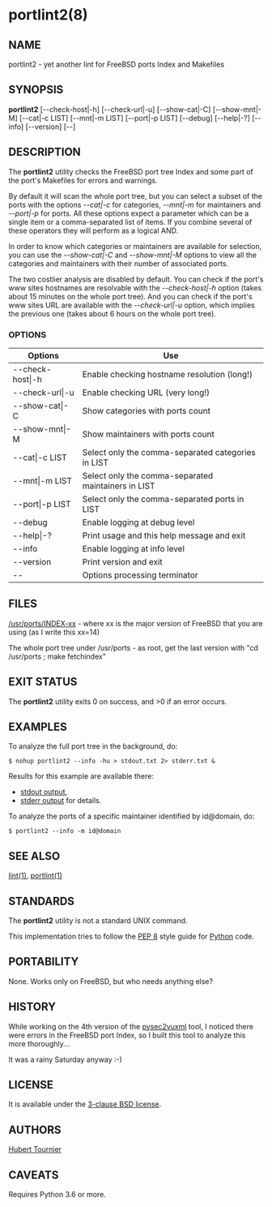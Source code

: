 # portlint2(8)

## NAME
portlint2 - yet another lint for FreeBSD ports Index and Makefiles

## SYNOPSIS
**portlint2**
\[--check-host|-h\]
\[--check-url|-u\]
\[--show-cat|-C\]
\[--show-mnt|-M\]
\[--cat|-c LIST\]
\[--mnt|-m LIST\]
\[--port|-p LIST\]
\[--debug\]
\[--help|-?\]
\[--info\]
\[--version\]
\[--\]

## DESCRIPTION
The **portlint2** utility checks the FreeBSD port tree Index
and some part of the port's Makefiles for errors and warnings.

By default it will scan the whole port tree, but you can select
a subset of the ports with the options *--cat|-c* for categories,
*--mnt|-m* for maintainers and *--port|-p* for ports.
All these options expect a parameter which can be a single item
or a comma-separated list of items.
If you combine several of these operators they will perform as
a logical AND.

In order to know which categories or maintainers are available
for selection, you can use the *--show-cat|-C* and *--show-mnt|-M*
options to view all the categories and maintainers with their
number of associated ports.

The two costlier analysis are disabled by default.
You can check if the port's www sites hostnames are resolvable
with the *--check-host|-h* option (takes about 15 minutes on the
whole port tree).
And you can check if the port's www sites URL are available
with the *--check-url|-u* option, which implies the previous one
(takes about 6 hours on the whole port tree).

### OPTIONS
Options | Use
------- | ---
--check-host\|-h|Enable checking hostname resolution (long!)
--check-url\|-u|Enable checking URL (very long!)
--show-cat\|-C|Show categories with ports count
--show-mnt\|-M|Show maintainers with ports count
--cat\|-c LIST|Select only the comma-separated categories in LIST
--mnt\|-m LIST|Select only the comma-separated maintainers in LIST
--port\|-p LIST|Select only the comma-separated ports in LIST
--debug|Enable logging at debug level
--help\|-?|Print usage and this help message and exit
--info|Enable logging at info level
--version|Print version and exit
--|Options processing terminator

## FILES
[/usr/ports/INDEX-xx](https://wiki.freebsd.org/Ports/INDEX) - where xx is the major version of FreeBSD that you are using (as I write this xx=14)

The whole port tree under /usr/ports - as root, get the last version with "cd /usr/ports ; make fetchindex"

## EXIT STATUS
The **portlint2** utility exits 0 on success, and >0 if an error occurs.

## EXAMPLES
To analyze the full port tree in the background, do:
```Shell
$ nohup portlint2 --info -hu > stdout.txt 2> stderr.txt &
```
Results for this example are available there:
* [stdout output](https://www.frbsd.org/xch/stdout.txt),
* [stderr output](https://www.frbsd.org/xch/stderr.txt) for details.

To analyze the ports of a specific maintainer identified by id@domain, do:
```Shell
$ portlint2 --info -m id@domain
```

## SEE ALSO
[lint(1)](https://man.freebsd.org/cgi/man.cgi?query=lint&manpath=Unix+Seventh+Edition),
[portlint(1)](https://www.freshports.org/ports-mgmt/portlint/)

## STANDARDS
The **portlint2** utility is not a standard UNIX command.

This implementation tries to follow the [PEP 8](https://www.python.org/dev/peps/pep-0008/) style guide for [Python](https://www.python.org/) code.

## PORTABILITY
None. Works only on FreeBSD, but who needs anything else?

## HISTORY
While working on the 4th version of the [pysec2vuxml](https://github.com/HubTou/pysec2vuxml) tool,
I noticed there were errors in the FreeBSD port Index,
so I built this tool to analyze this more thoroughly...

It was a rainy Saturday anyway :-)

## LICENSE
It is available under the [3-clause BSD license](https://opensource.org/licenses/BSD-3-Clause).

## AUTHORS
[Hubert Tournier](https://github.com/HubTou)

## CAVEATS
Requires Python 3.6 or more.
